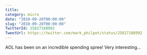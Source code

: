 ```yaml
---
title: 
category: micro
date: "2010-09-28T00:00:00"
slug: "2010-09-28T00:00:00"
TwitterId: 25827188992
TweetUrl: https://twitter.com/mark_philpot/status/25827188992
---
```


AOL has been on an incredible spending spree! Very interesting...
